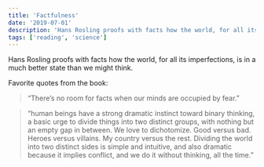 ```yaml
---
title: 'Factfulness'
date: '2019-07-01'
description: 'Hans Rosling proofs with facts how the world, for all its imperfections, is in a much better state than we might think.'
tags: ['reading', 'science']
---
```


Hans Rosling proofs with facts how the world, for all its imperfections, is in a much better state than we might think.

Favorite quotes from the book:

> “There’s no room for facts when our minds are occupied by fear.”

> “human beings have a strong dramatic instinct toward binary thinking, a basic urge to divide things into two distinct groups, with nothing but an empty gap in between. We love to dichotomize. Good versus bad. Heroes versus villains. My country versus the rest. Dividing the world into two distinct sides is simple and intuitive, and also dramatic because it implies conflict, and we do it without thinking, all the time.”
